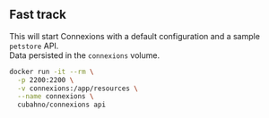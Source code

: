
## Fast track

This will start Connexions with a default configuration and a sample `petstore` API.<br/>
Data persisted in the `connexions` volume.

```bash 
docker run -it --rm \
  -p 2200:2200 \
  -v connexions:/app/resources \
  --name connexions \
  cubahno/connexions api
``` 

